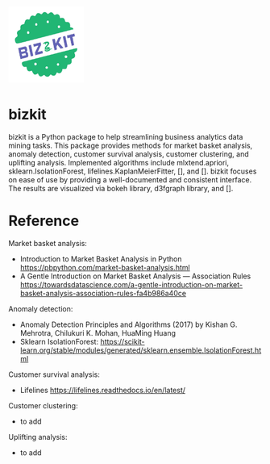 
# <img alt="bizkit" src="logo.jpg" height="150" width="150">


# bizkit

bizkit is a Python package to help streamlining business analytics data mining tasks. This package provides methods for market basket analysis, anomaly detection, customer survival analysis, customer clustering, and uplifting analysis. Implemented algorithms include mlxtend.apriori, sklearn.IsolationForest, lifelines.KaplanMeierFitter, [], and []. bizkit focuses on ease of use by providing a well-documented and consistent interface. The results are visualized via bokeh library, d3fgraph library, and [].


# Reference

Market basket analysis:
- Introduction to Market Basket Analysis in Python https://pbpython.com/market-basket-analysis.html
- A Gentle Introduction on Market Basket Analysis — Association Rules https://towardsdatascience.com/a-gentle-introduction-on-market-basket-analysis-association-rules-fa4b986a40ce



Anomaly detection:
- Anomaly Detection Principles and Algorithms (2017) by Kishan G. Mehrotra, Chilukuri K. Mohan, HuaMing Huang
- Sklearn IsolationForest: https://scikit-learn.org/stable/modules/generated/sklearn.ensemble.IsolationForest.html


Customer survival analysis:
- Lifelines https://lifelines.readthedocs.io/en/latest/



Customer clustering:
- to add



Uplifting analysis:
- to add



